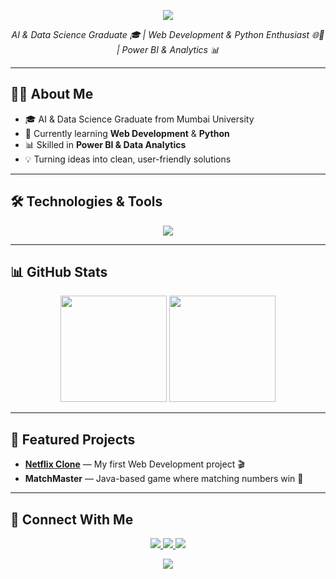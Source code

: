 <!-- Banner -->
<p align="center">
  <img src="https://capsule-render.vercel.app/api?type=waving&color=0:FFD700,100:FF8C00&height=230&section=header&text=Hi%20I'm%20Chinmay%20Satam!&fontSize=40&fontColor=ffffff&animation=fadeIn" />
</p>

<p align="center">
  <em>AI & Data Science Graduate 🎓 | Web Development & Python Enthusiast 🌐🐍 | Power BI & Analytics 📊</em>
</p>

---

## 🧑‍💻 About Me  
- 🎓 AI & Data Science Graduate from Mumbai University  
- 🌱 Currently learning **Web Development** & **Python**  
- 📊 Skilled in **Power BI & Data Analytics**  
- 💡 Turning ideas into clean, user-friendly solutions  

---

## 🛠️ Technologies & Tools  
<p align="center">
  <img src="https://skillicons.dev/icons?i=html,css,js,bootstrap,python,java,git,github,vscode,postman,powerbi" />
</p>

---

## 📊 GitHub Stats  
<p align="center">
  <img src="https://github-readme-stats.vercel.app/api?username=Chinmay852&show_icons=true&theme=radical" height="170" />
  <img src="https://github-readme-stats.vercel.app/api/top-langs/?username=Chinmay852&layout=compact&theme=radical" height="170" />
</p>

---

## 🚀 Featured Projects  

- [**Netflix Clone**](https://github.com/Chinmay852/Netflix-Clone) — My first Web Development project 🎬  
- **MatchMaster** — Java-based game where matching numbers win 🎯  

---

## 🤝 Connect With Me  
<p align="center">
  <a href="mailto:chinmaysatam809@gmail.com">
    <img src="https://img.shields.io/badge/Email-red?style=for-the-badge&logo=gmail&logoColor=white" />
  </a>
  <a href="https://www.linkedin.com/in/chinmayai080502/">
    <img src="https://img.shields.io/badge/LinkedIn-blue?style=for-the-badge&logo=linkedin&logoColor=white" />
  </a>
  <a href="https://github.com/Chinmay852">
    <img src="https://img.shields.io/badge/GitHub-black?style=for-the-badge&logo=github&logoColor=white" />
  </a>
</p>

<!-- Footer -->
<p align="center">
  <img src="https://capsule-render.vercel.app/api?type=waving&color=0:FFD700,100:FF8C00&height=200&section=footer&reversal=true" />
</p>
